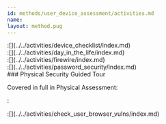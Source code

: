 ```yaml
---
id: methods/user_device_assessment/activities.md
name: 
layout: method.pug
---
```

<div class="boxtext">
:[](../../activities/device_checklist/index.md)
</div>

<div class="boxtext">
:[](../../activities/day_in_the_life/index.md)
</div>

<div class="boxtext">
:[](../../activities/firewire/index.md)
</div>

<div class="boxtext">
:[](../../activities/password_security/index.md)
</div>

<div class="boxtext">
### Physical Security Guided Tour

Covered in full in Physical Assessment:

:[](../../activities/guided_tour/approach.md)
</div>

<div class="boxtext">
:[](../../activities/check_user_browser_vulns/index.md)
</div>
